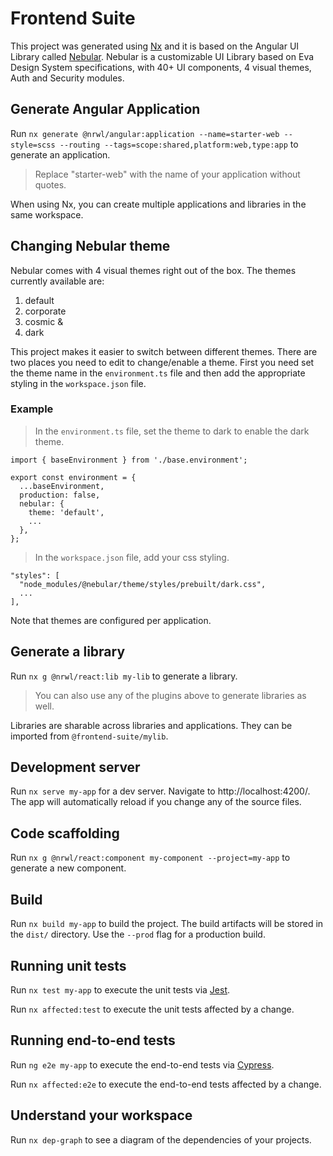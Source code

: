 # Frontend Suite

This project was generated using [Nx](https://nx.dev) and it is based on the Angular UI Library called [Nebular](https://akveo.github.io/nebular). Nebular is a customizable UI Library based on Eva Design System specifications, with 40+ UI components, 4 visual themes, Auth and Security modules.


## Generate Angular Application

Run `nx generate @nrwl/angular:application --name=starter-web --style=scss --routing --tags=scope:shared,platform:web,type:app` to generate an application.

> Replace "starter-web" with the name of your application without quotes.

When using Nx, you can create multiple applications and libraries in the same workspace.

## Changing Nebular theme

Nebular comes with 4 visual themes right out of the box. The themes currently available are: 
1. default
1. corporate
1. cosmic & 
1. dark

This project makes it easier to switch between different themes. There are two places you need to edit to change/enable a theme. First you need set the theme name in the `environment.ts` file and then add the appropriate styling in the `workspace.json` file.

### Example

> In the `environment.ts` file, set the theme to dark to enable the dark theme.

```
import { baseEnvironment } from './base.environment';

export const environment = {
  ...baseEnvironment,
  production: false,
  nebular: {
    theme: 'default',
    ...
  },
};
```

> In the `workspace.json` file, add your css styling.

```
"styles": [
  "node_modules/@nebular/theme/styles/prebuilt/dark.css",
  ...
],
```

Note that themes are configured per application.

## Generate a library

Run `nx g @nrwl/react:lib my-lib` to generate a library.

> You can also use any of the plugins above to generate libraries as well.

Libraries are sharable across libraries and applications. They can be imported from `@frontend-suite/mylib`.

## Development server

Run `nx serve my-app` for a dev server. Navigate to http://localhost:4200/. The app will automatically reload if you change any of the source files.

## Code scaffolding

Run `nx g @nrwl/react:component my-component --project=my-app` to generate a new component.

## Build

Run `nx build my-app` to build the project. The build artifacts will be stored in the `dist/` directory. Use the `--prod` flag for a production build.

## Running unit tests

Run `nx test my-app` to execute the unit tests via [Jest](https://jestjs.io).

Run `nx affected:test` to execute the unit tests affected by a change.

## Running end-to-end tests

Run `ng e2e my-app` to execute the end-to-end tests via [Cypress](https://www.cypress.io).

Run `nx affected:e2e` to execute the end-to-end tests affected by a change.

## Understand your workspace

Run `nx dep-graph` to see a diagram of the dependencies of your projects.


